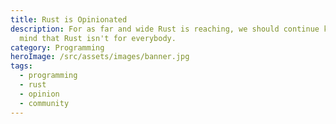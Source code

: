 ```yaml
---
title: Rust is Opinionated
description: For as far and wide Rust is reaching, we should continue keeping in
  mind that Rust isn't for everybody.
category: Programming
heroImage: /src/assets/images/banner.jpg
tags:
  - programming
  - rust
  - opinion
  - community
---
```

